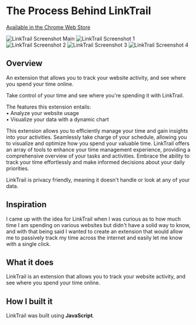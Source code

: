 # The Process Behind LinkTrail

[Available in the Chrome Web Store](https://chromewebstore.google.com/detail/linktrail/daabifakhnkliodbbddjmmodbfedecjb?hl=en)

![LinkTrail Screenshot Main](https://i.imgur.com/ftuZ2U5.png)
![LinkTrail Screenshot 1](https://i.imgur.com/jzoiTEy.png)
![LinkTrail Screenshot 2](https://i.imgur.com/sTsZsl3.png)
![LinkTrail Screenshot 3](https://i.imgur.com/C4nCGB6.png)
![LinkTrail Screenshot 4](https://i.imgur.com/6BHfVHz.png)

## Overview

An extension that allows you to track your website activity, and see where you spend your time online.

Take control of your time and see where you're spending it with LinkTrail.

The features this extension entails: <br/>
• Analyze your website usage <br/>
• Visualize your data with a dynamic chart

This extension allows you to efficiently manage your time and gain insights into your activities. Seamlessly take charge of your schedule, allowing you to visualize and optimize how you spend your valuable time. LinkTrail offers an array of tools to enhance your time management experience, providing a comprehensive overview of your tasks and activities. Embrace the ability to track your time effortlessly and make informed decisions about your daily priorities.

LinkTrail is privacy friendly, meaning it doesn't handle or look at any of your data.

## Inspiration
I came up with the idea for LinkTrail when I was curious as to how much time I am spending on various websites but didn't have a solid way to know, and with that being said I wanted to create an extension that would allow me to passively track my time across the internet and easily let me know with a single click.

## What it does
LinkTrail is an extension that allows you to track your website activity, and see where you spend your time online.

## How I built it
LinkTrail was built using **JavaScript**.
